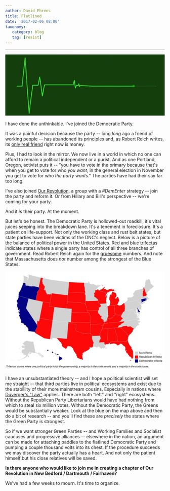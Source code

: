 ```yaml
---
author: David Ehrens
title: Flatlined
date: '2017-02-06 08:00'
taxonomy:
   category: blog
   tag: [resist]
---
```

---

![](flatline.jpg)

I have done the unthinkable. I've joined the Democratic Party.

It was a painful decision because the party -- long *long* ago a friend of working people -- has abandoned its principles and, as Robert Reich writes, its [only real friend](https://www.salon.com/2017/01/22/robert-reich-7-hard-truths-democrats-must-acknowledge-if-they-want-a-better-future_partner/) right now is money. 

Plus, I had to look in the mirror. We now live in a world in which no one can afford to remain a political independent or a purist. And as one Portland, Oregon, activist puts it -- "you have to vote in the primary because that's when you get to vote for who *you want*; in the general election in November you get to vote for who *the party wants*." The parties have had their say far too long.

I've also joined [Our Revolution](https://www.ourrevolution.com/), a group with a *#DemEnter* strategy -- join the party and reform it. Or from Hillary and Bill's perspective -- we're coming for your party. 

And it *is* their party. At the moment.

But let's be honest. The Democratic Party is hollowed-out roadkill, it's vital juices seeping into the breakdown lane. It's a tenement in foreclosure. It's a patient on life-support. Not only the working class and rust belt states, but state parties have been victims of the DNC's neglect. Below is a picture of the balance of political power in the United States. Red and blue [trifectas](https://ballotpedia.org/Gubernatorial_and_legislative_party_control_of_state_government) indicate states where a single party has control of all three branches of government. Read Robert Reich again for the [gruesome](https://www.salon.com/2017/01/22/robert-reich-7-hard-truths-democrats-must-acknowledge-if-they-want-a-better-future_partner/) numbers. And note that Massachusetts does *not* number among the strongest of the Blue States.

![](trifecta.jpg)

I have an unsubstantiated theory -- and I hope a political scientist will set me straight -- that third parties live in political ecosystems and exist due to the stabiliity of their more mainstream cousins. Especially in nations where [Duverger's "Law"](http://rangevoting.org/Duverger.html) applies. There are both "left" and "right" ecosystems. Without the Republican Party Libertarians would have had nothing from which to steal six million votes. Without the Democratic Party, the Greens would be substantially weaker. Look at the blue on the map above and then do a bit of research -- and you'll find these are *precisely* the states where the Green Party is strongest.

So if we want stronger Green Parties -- and Working Families and Socialist caucuses and progressive alliances -- elsewhere in the nation, an argument can be made for attaching paddles to the flatlined Democratic Party and pumping a couple thousand volts into its chest. If the procedure succeeds we may discover the party actually has a heart. And not only the patient himself but his close relatives will be saved.

**Is there anyone who would like to join me in creating a chapter of Our Revolution in New Bedford / Dartmouth / Fairhaven?**

We've had a few weeks to mourn. It's time to organize.

